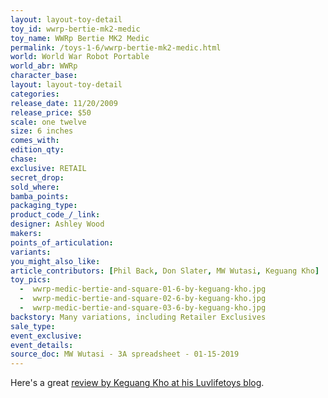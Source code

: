 ```yaml
---
layout: layout-toy-detail 
toy_id: wwrp-bertie-mk2-medic
toy_name: WWRp Bertie MK2 Medic
permalink: /toys-1-6/wwrp-bertie-mk2-medic.html
world: World War Robot Portable
world_abr: WWRp
character_base: 
layout: layout-toy-detail
categories: 
release_date: 11/20/2009
release_price: $50 
scale: one twelve
size: 6 inches
comes_with: 
edition_qty: 
chase: 
exclusive: RETAIL
secret_drop: 
sold_where: 
bamba_points: 
packaging_type: 
product_code_/_link: 
designer: Ashley Wood
makers: 
points_of_articulation: 
variants: 
you_might_also_like: 
article_contributors: [Phil Back, Don Slater, MW Wutasi, Keguang Kho]
toy_pics: 
  -  wwrp-medic-bertie-and-square-01-6-by-keguang-kho.jpg
  -  wwrp-medic-bertie-and-square-02-6-by-keguang-kho.jpg
  -  wwrp-medic-bertie-and-square-03-6-by-keguang-kho.jpg
backstory: Many variations, including Retailer Exclusives
sale_type: 
event_exclusive: 
event_details: 
source_doc: MW Wutasi - 3A spreadsheet - 01-15-2019
---
```

Here's a great <a href="http://luvlifetoys.blogspot.com/2013/10/threea-wwr-medic-dropcloth-bertie.html" target="_blank">review by Keguang Kho at his Luvlifetoys blog</a>.